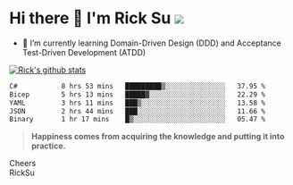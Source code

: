 # Hi there 👋 I'm Rick Su ![](https://komarev.com/ghpvc/?username=ricksu978)
<!--
**ricksu978/ricksu978** is a ✨ _special_ ✨ repository because its `README.md` (this file) appears on your GitHub profile.

Here are some ideas to get you started:

- 🔭 I’m currently working on ...
-->
- 🌱 I’m currently learning Domain-Driven Design (DDD) and Acceptance Test-Driven Development (ATDD)
<!--
- 👯 I’m looking to collaborate on ...
- 🤔 I’m looking for help with ...
- 💬 Ask me about ...
- 📫 How to reach me: ...
- 😄 Pronouns: ...
- ⚡ Fun fact: ...
-->
[![Rick's github stats](https://github-readme-stats.vercel.app/api?username=ricksu978&theme=dark)](https://github.com/ricksu978/ricksu978)

<!--START_SECTION:waka-->

```txt
C#           8 hrs 53 mins   █████████▒░░░░░░░░░░░░░░░   37.95 %
Bicep        5 hrs 13 mins   █████▓░░░░░░░░░░░░░░░░░░░   22.29 %
YAML         3 hrs 11 mins   ███▒░░░░░░░░░░░░░░░░░░░░░   13.58 %
JSON         2 hrs 44 mins   ███░░░░░░░░░░░░░░░░░░░░░░   11.66 %
Binary       1 hr 17 mins    █▒░░░░░░░░░░░░░░░░░░░░░░░   05.47 %
```

<!--END_SECTION:waka-->

> **Happiness comes from acquiring the knowledge and putting it into practice.**

Cheers  
RickSu 

